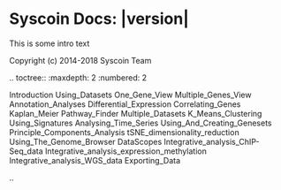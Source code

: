 Syscoin Docs: |version|
====================

This is some intro text

Copyright (c) 2014-2018 Syscoin Team

.. toctree::
   :maxdepth: 2
   :numbered: 2
   
   Introduction
   Using_Datasets
   One_Gene_View
   Multiple_Genes_View
   Annotation_Analyses
   Differential_Expression
   Correlating_Genes
   Kaplan_Meier
   Pathway_Finder
   Multiple_Datasets
   K_Means_Clustering
   Using_Signatures
   Analysing_Time_Series
   Using_And_Creating_Genesets
   Principle_Components_Analysis
   tSNE_dimensionality_reduction
   Using_The_Genome_Browser
   DataScopes
   Integrative_analysis_ChIP-Seq_data
   Integrative_analysis_expression_methylation
   Integrative_analysis_WGS_data
   Exporting_Data
   
   
..   
   
